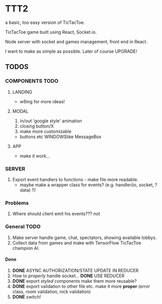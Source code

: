 # TTT2

a basic, too easy version of TicTacToe.

TicTacToe game built using React, Socket.io.

Node server with socket and games management, front end in React.

I want to make as simple as possible.
Later of course UPGRADE!

## TODOS

### COMPONENTS TODO

1. LANDING
   * w8ing for more ideas!
2. MODAL
   1. in/out 'google style' animation
   2. closing button/X
   3. make more customizable
     * buttons etc WINDOWSlike MessageBox

3. APP
   * make it work...


### SERVER

1. Export event handlers to functions - make file more readable.
   * maybe make a wrapper class for events? (e.g. handler(io, socket, ?data) ?)

### Problems

1. Where should client emit his events??? *not*

### General TODO

1. Make server handle game, chat, spectators, showing available lobbys.
2. Collect data from games and make with TensorFlow TicTacToe champion AI.

#### Done

1. **DONE** ASYNC AUTHORIZATION/STATE UPDATE IN REDUCER
2. How to *properly* handle socket... **DONE** USE REDUCER
3. **DONE** export *styled* components make them more reusable?
4. **DONE** export validation to other file etc. make it more **proper** (error class, room validation, nick validation)
5. **DONE** switch!